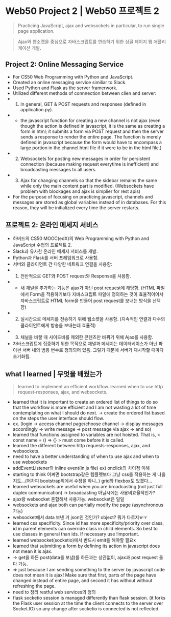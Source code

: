 # Web50 Project 2 | Web50 프로젝트 2
> Practicing JavaScript, ajax and websockets in particular, to run single page application.

> Ajax와 웹소켓을 중심으로 자바스크립트를 연습하기 위한 싱글 페이지 웹 애플리케이션 개발.

## Project 2: Online Messaging Service
- For CS50 Web Programming with Python and JavaScript.
- Created an online messaging service similiar to Slack.
- Used Python and Flask as the server framerwork.
- Utilized different methods of connnection between clien and server:
- 1) In general, GET & POST requests and responses (defined in application.py).
-    + the javascript function for creating a new channel is not ajax (even though the action is defined in javascript, it is the same as creating a form in html; it submits a form via POST request and then the server sends a response to render the entire page. The function is merely defined in javascript because the form would have to encompass a large portion in the channel.html file if it were to be in the html file.)
- 2) Websockets for posting new messages in order for persistent connection (because making request everytime is inefficient) and broadcasting messages to all users.
- 3) Ajax for changing channels so that the sidebar remains the same while only the main content part is modified. (Websockets have problem with blockages and ajax is simplier for rest apis)
- For the purpose of focusing on practicing javascript, channels and messages are stored as global variables instead of in databases. For this reason, they will be initialized every time the server restarts.


## 프로젝트 2: 온라인 메세지 서비스
- 하버드의 CS50 MOOC(edX)의 Web Programming with Python and JavaScript 수업의 프로젝트 2.
- Slack과 유사한 온라인 메세지 서비스를 개발.
- Python과 Flask를 서버 프레임워크로 사용함.
- 서버와 클라이언트 간 다양한 네트워크 연결을 사용함:
- 1. 전반적으로 GET와 POST request와 Response를 사용함.
-    + 새 채널을 추가하는 기능은 ajax가 아닌 post request에 해당함. (HTML 파일에서 Form을 적용하기보다 자바스크립트 파일에 정의하는 것이 효율적이어서 자바스크립트로 HTML form을 만들어 post request를 보내는 방식을 선택함)
- 2. 실시간으로 메세지를 전송하기 위해 웹소켓을 사용함. (지속적인 연결과 다수의 클라이언트에게 방송을 보내는데 효율적)
- 3. 채널을 바꿀 때 사이드바를 제외한 콘텐츠만 바뀌기 위해 Ajax를 사용함.
- 자바스크립트에 집중하기 위한 목적으로 채녈과 메세지는 데이터베이스가 아닌 파이썬 서버 내의 범용 변수로 정의되어 있음. 그렇기 때문에 서버가 재시작할 때마다 초기화됨.


## what I learned | 무엇을 배웠는가
> learned to implement an efficient workflow.
> learned when to use http request-responses, ajax, and websockets.
- learned that it is important to create an ordered list of things to do so that the workflow is more efficient and I am not wasting a lot of time contemplating on what I should do next. 
-> create the ordered list based on the steps the user interface should flow.
- ex. (login -> access channel page/choose channel -> display messages accordingly -> write message -> post message via ajax -> and so)
- learned that functions assigned to variables are not hoisted. That is, < const name = () => {} > must come before it is called.
- learned the different between http requests-responses, ajax, and websockets.
- need to have a better understanding of when to use ajax and when to use websockets
- addEventListener와 inline event(in js file) ex) onclick의 차이점 이해
- starting to think 어쩌면 bootstrap같은 템플렛보다 그냥 css를 적용하는 게 나을지도...(어차피 bootstrap위에서 수정을 하니..) grid와 flexbox도 있겠다...
- learned websockets are useful when you are broadcasting (not just full duplex communication) -> broadcasting 아닐시에는 사용비효율적인가?
- ajax랑 websocket 혼합해서 사용가능. websocket은 일일
- websockets and ajax both can partially modify the page (asynchronous 가능)
- websocket에서 data 보낸 거 json인 것인가? object? 뭐가 다르지ㅠㅜ
- learned css specificity. Since id has more specificity/priority over class, id in parent elements can override class in child elements. So best to use classes in general than ids. If necessary use !important.
- learned websocket(socketio)에서 반드시 emit을 해야할 필요x
- learned that submitting a form by defining its action in javascript does not mean it is ajax.
- -> get을 하든 post(data를 보냄)를 하든과는 상관없이, ajax과 post request 둘 다 가능.
- => just because I am sending something to the server by javascript code does not mean it is ajax! Make sure that first, parts of the page have changed instead of entire page, and second it has without without refreshing the page.
- need to 정리 restful web services의 정의
- flask socketio session is managed differently than flask session. (it forks the Flask user session at the time the client connects to the server over Socket.IO) so any change after socketio is connected is not reflected.
